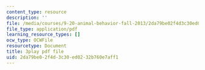 ```yaml
---
content_type: resource
description: ''
file: /media/courses/9-20-animal-behavior-fall-2013/2da79be02f4d3c30ed0232b760e7aff1_472226.pdf
file_type: application/pdf
learning_resource_types: []
ocw_type: OCWFile
resourcetype: Document
title: 3play pdf file
uid: 2da79be0-2f4d-3c30-ed02-32b760e7aff1
---
```

